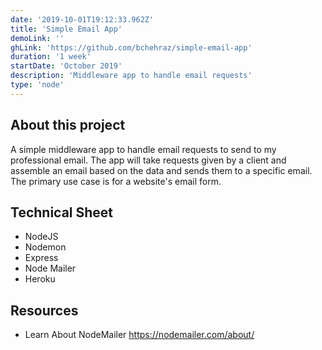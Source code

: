 ```yaml
---
date: '2019-10-01T19:12:33.962Z'
title: 'Simple Email App'
demoLink: ''
ghLink: 'https://github.com/bchehraz/simple-email-app'
duration: '1 week'
startDate: 'October 2019'
description: 'Middleware app to handle email requests'
type: 'node'
---
```


<section>
<h2>About this project</h2>
<p>
  A simple middleware app to handle email requests to send to my professional email. The app will take requests given by a client and assemble an email based on the data and sends them to a specific email. The primary use case is for a website's email form.
</p>
</section>
<section>
<h2>Technical Sheet</h2>
<ul>
  <li>NodeJS</li>
  <li>Nodemon</li>
  <li>Express</li>
  <li>Node Mailer</li>
  <li>Heroku</li>
</ul>
</section>
<section>
<h2>Resources</h2>
<ul>
  <li>
    Learn About NodeMailer
    <a href="https://nodemailer.com/about/">https://nodemailer.com/about/</a>
  </li>
</ul>
</section>
